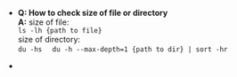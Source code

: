 - **Q: How to check size of file or directory**    
   **A:** size of file:    
      ```
      ls -lh {path to file}
      ```   
      size of directory:  
      ```
      du -hs
      ```
      ```  
      du -h --max-depth=1 {path to dir} | sort -hr   
      ```

- 